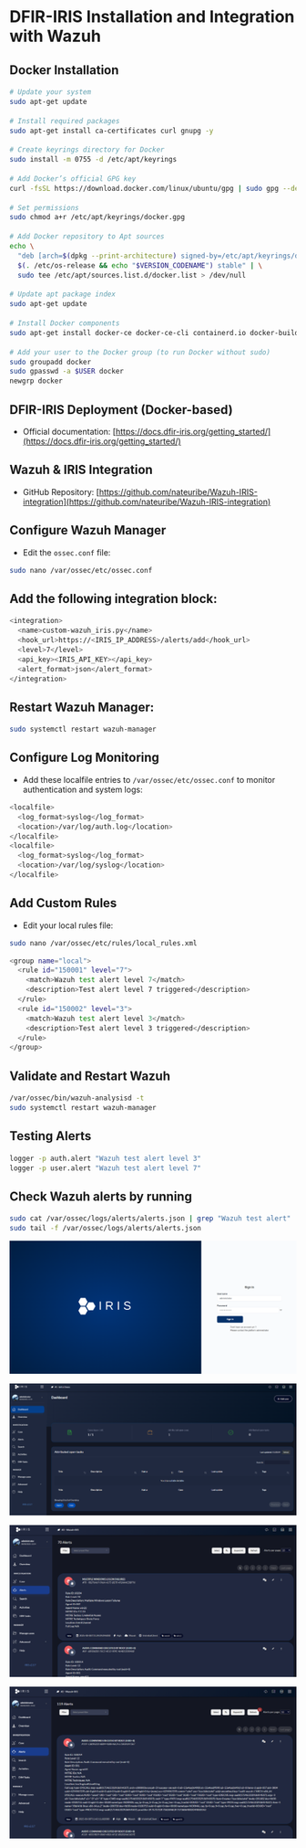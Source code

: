 # DFIR-IRIS Installation and Integration with Wazuh

## Docker Installation

```sh
# Update your system
sudo apt-get update

# Install required packages
sudo apt-get install ca-certificates curl gnupg -y

# Create keyrings directory for Docker
sudo install -m 0755 -d /etc/apt/keyrings

# Add Docker’s official GPG key
curl -fsSL https://download.docker.com/linux/ubuntu/gpg | sudo gpg --dearmor -o /etc/apt/keyrings/docker.gpg

# Set permissions
sudo chmod a+r /etc/apt/keyrings/docker.gpg

# Add Docker repository to Apt sources
echo \
  "deb [arch=$(dpkg --print-architecture) signed-by=/etc/apt/keyrings/docker.gpg] https://download.docker.com/linux/ubuntu \
  $(. /etc/os-release && echo "$VERSION_CODENAME") stable" | \
  sudo tee /etc/apt/sources.list.d/docker.list > /dev/null

# Update apt package index
sudo apt-get update

# Install Docker components
sudo apt-get install docker-ce docker-ce-cli containerd.io docker-buildx-plugin docker-compose-plugin -y

# Add your user to the Docker group (to run Docker without sudo)
sudo groupadd docker
sudo gpasswd -a $USER docker
newgrp docker
```

## DFIR-IRIS Deployment (Docker-based)

- Official documentation: [https://docs.dfir-iris.org/getting_started/](https://docs.dfir-iris.org/getting_started/)

## Wazuh & IRIS Integration

- GitHub Repository: [https://github.com/nateuribe/Wazuh-IRIS-integration](https://github.com/nateuribe/Wazuh-IRIS-integration)

## Configure Wazuh Manager

- Edit the `ossec.conf` file:

```sh
sudo nano /var/ossec/etc/ossec.conf
```

## Add the following integration block:

```sh
<integration>
  <name>custom-wazuh_iris.py</name>
  <hook_url>https://<IRIS_IP_ADDRESS>/alerts/add</hook_url>
  <level>7</level>
  <api_key><IRIS_API_KEY></api_key>
  <alert_format>json</alert_format>
</integration>
```

## Restart Wazuh Manager:

```sh
sudo systemctl restart wazuh-manager
```

## Configure Log Monitoring

- Add these localfile entries to `/var/ossec/etc/ossec.conf` to monitor authentication and system logs:

```sh
<localfile>
  <log_format>syslog</log_format>
  <location>/var/log/auth.log</location>
</localfile>
<localfile>
  <log_format>syslog</log_format>
  <location>/var/log/syslog</location>
</localfile>
```

## Add Custom Rules

- Edit your local rules file:

```sh
sudo nano /var/ossec/etc/rules/local_rules.xml
```

```sh
<group name="local">
  <rule id="150001" level="7">
    <match>Wazuh test alert level 7</match>
    <description>Test alert level 7 triggered</description>
  </rule>
  <rule id="150002" level="3">
    <match>Wazuh test alert level 3</match>
    <description>Test alert level 3 triggered</description>
  </rule>
</group>
```

## Validate and Restart Wazuh

```sh
/var/ossec/bin/wazuh-analysisd -t
sudo systemctl restart wazuh-manager
```

## Testing Alerts

```sh
logger -p auth.alert "Wazuh test alert level 3"
logger -p user.alert "Wazuh test alert level 7"
```

## Check Wazuh alerts by running

```sh
sudo cat /var/ossec/logs/alerts/alerts.json | grep "Wazuh test alert"
sudo tail -f /var/ossec/logs/alerts/alerts.json
```

![WAZUH](/Wazuh/assets/19.png)

![WAZUH](/Wazuh/assets/20.png)

![WAZUH](/Wazuh/assets/21.png)

![WAZUH](/Wazuh/assets/22.png)
